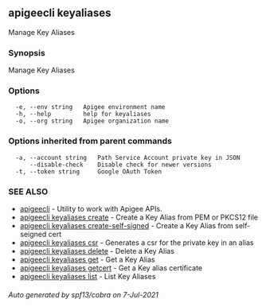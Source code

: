 ## apigeecli keyaliases

Manage Key Aliases

### Synopsis

Manage Key Aliases

### Options

```
  -e, --env string   Apigee environment name
  -h, --help         help for keyaliases
  -o, --org string   Apigee organization name
```

### Options inherited from parent commands

```
  -a, --account string   Path Service Account private key in JSON
      --disable-check    Disable check for newer versions
  -t, --token string     Google OAuth Token
```

### SEE ALSO

* [apigeecli](apigeecli.md)	 - Utility to work with Apigee APIs.
* [apigeecli keyaliases create](apigeecli_keyaliases_create.md)	 - Create a Key Alias from PEM or PKCS12 file
* [apigeecli keyaliases create-self-signed](apigeecli_keyaliases_create-self-signed.md)	 - Create a Key Alias from self-seigned cert
* [apigeecli keyaliases csr](apigeecli_keyaliases_csr.md)	 - Generates a csr for the private key in an alias
* [apigeecli keyaliases delete](apigeecli_keyaliases_delete.md)	 - Delete a Key Alias
* [apigeecli keyaliases get](apigeecli_keyaliases_get.md)	 - Get a Key Alias
* [apigeecli keyaliases getcert](apigeecli_keyaliases_getcert.md)	 - Get a Key alias certificate
* [apigeecli keyaliases list](apigeecli_keyaliases_list.md)	 - List Key Aliases

###### Auto generated by spf13/cobra on 7-Jul-2021
